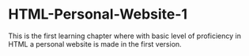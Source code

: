 # HTML-Personal-Website-1
This is the first learning chapter where with basic level of proficiency in HTML a personal website is made in the first version.
